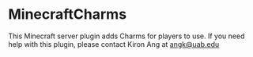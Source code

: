 # MinecraftCharms

This Minecraft server plugin adds Charms for players to use. If you need help with this plugin, please contact Kiron Ang at angk@uab.edu